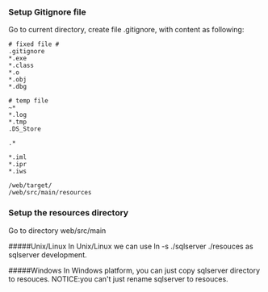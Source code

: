 ### Setup Gitignore file
Go to current directory, create file .gitignore, with content as following:

    # fixed file #
    .gitignore
    *.exe
    *.class
    *.o
    *.obj
    *.dbg

    # temp file
    ~*
    *.log
    *.tmp
    .DS_Store

    .*

    *.iml
    *.ipr
    *.iws

    /web/target/
    /web/src/main/resources


### Setup the resources directory

Go to directory web/src/main

#####Unix/Linux
In Unix/Linux we can use ln -s ./sqlserver ./resouces as sqlserver development.

#####Windows
In Windows platform, you can just copy sqlserver directory to resouces.
NOTICE:you can't just rename sqlserver to resouces.